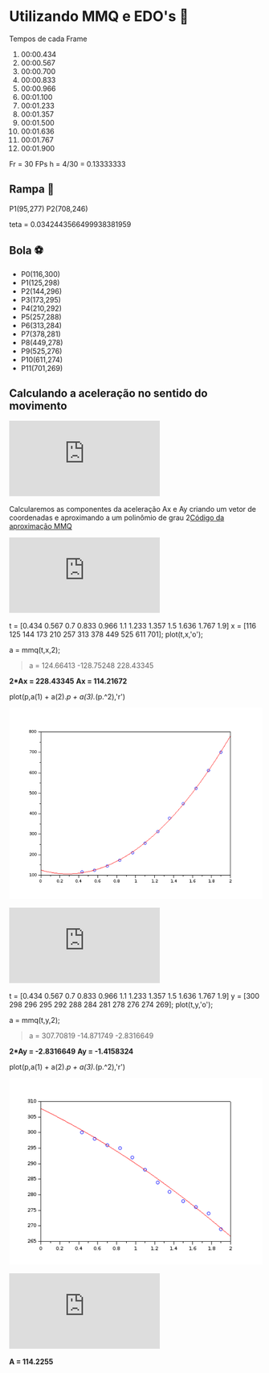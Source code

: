 # Utilizando MMQ e EDO's :underage:

Tempos de cada Frame
1. 00:00.434
2. 00:00.567
3. 00:00.700
4. 00:00.833
5. 00:00.966
6. 00:01.100
7. 00:01.233
8. 00:01.357
9. 00:01.500
11. 00:01.636
11. 00:01.767
12. 00:01.900

Fr = 30 FPs
h = 4/30 = 0.13333333

## Rampa :roller_coaster:

P1(95,277)
P2(708,246)

teta = 0.0342443566499938381959

## Bola :soccer:

* P0(116,300)
* P1(125,298)
* P2(144,296)
* P3(173,295)
* P4(210,292)
* P5(257,288)
* P6(313,284)
* P7(378,281)
* P8(449,278)
* P9(525,276)
* P10(611,274)
* P11(701,269)

## Calculando a aceleração no sentido do movimento

 ![2](https://latex.codecogs.com/gif.latex?A%20%3D%20-k*g*sin%28%5CTheta%20%29)

Calcularemos as componentes da aceleração Ax e Ay criando um vetor de coordenadas e aproximando a um polinômio de grau 2[Código da aproximação MMQ](https://github.com/LuizFelipeLemon/CN/blob/master/MMQ%2BEDO/MMQ/mmq.sci)

![E1](https://latex.codecogs.com/gif.latex?x%20%3D%20a_%7B0%7D%20&plus;%20a_%7B1%7Dt%20&plus;%20%5Cfrac%7Ba_%7B2%7D%7D%7B2%7D%20t)

t = [0.434 0.567 0.7 0.833 0.966 1.1 1.233 1.357 1.5 1.636 1.767 1.9]
x = [116 125 144 173 210 257 313 378 449 525 611 701]; 
plot(t,x,'o');

a = mmq(t,x,2);

>a  = 124.66413 -128.75248 228.43345

**2*Ax = 228.43345** 
**Ax = 114.21672**

plot(p,a(1) + a(2).*p + a(3).*(p.^2),'r')

![Aproximação por MMQ](https://github.com/LuizFelipeLemon/CN/blob/master/MMQ%2BEDO/MMQ/x(t).png)

![E1](https://latex.codecogs.com/gif.latex?y%20%3D%20a_%7B0%7D%20&plus;%20a_%7B1%7Dt%20&plus;%20%5Cfrac%7Ba_%7B2%7D%7D%7B2%7D%20t)

t = [0.434 0.567 0.7 0.833 0.966 1.1 1.233 1.357 1.5 1.636 1.767 1.9]
y = [300 298 296 295 292 288 284 281 278 276 274 269]; 
plot(t,y,'o');

a = mmq(t,y,2);

>a  = 307.70819 -14.871749 -2.8316649

**2*Ay = -2.8316649**
**Ay = -1.4158324**

plot(p,a(1) + a(2).*p + a(3).*(p.^2),'r')

![Aproximação por MMQ](https://github.com/LuizFelipeLemon/CN/blob/master/MMQ%2BEDO/MMQ/y(t).png)

![EQ](https://latex.codecogs.com/gif.latex?A%20%3D%20%5Csqrt%7BA_%7Bx%7D%20&plus;%20A_%7By%7D%7D)

**A = 114.2255**
